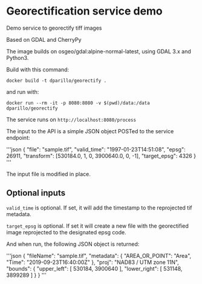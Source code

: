 # Georectification service demo
Demo service to georectify tiff images

Based on GDAL and CherryPy

The image builds on osgeo/gdal:alpine-normal-latest,
using GDAL 3.x and Python3.

Build with this command:    
```
docker build -t dparillo/georectify .
```

and run with:   
```
docker run --rm -it -p 8080:8080 -v $(pwd)/data:/data dparillo/georectify
```

The service runs on `http://localhost:8080/process`

The input to the API is a simple JSON object POSTed to the service endpoint:


'''json
{
  "file": "sample.tif",
  "valid_time": "1997-01-23T14:51:08",
  "epsg": 26911,
  "transform": [530184.0, 1, 0, 3900640.0, 0, -1],
  "target_epsg": 4326
}
'''

The input file is modified in place.

## Optional inputs

`valid_time` is optional.
If set, it will add the timestamp to the reprojected tif metadata.

`target_epsg` is optional.
If set it will create a new file with the georectified image
reprojected to the designated epsg code.


And when run, the following JSON object is returned:

'''json
{
  "fileName": "sample.tif",
  "metadata": {
    "AREA_OR_POINT": "Area",
    "Time": "2019-09-23T16:40:00Z"
  },
  "proj": "NAD83 / UTM zone 11N",
  "bounds": {
    "upper_left": [ 530184, 3900640 ],
    "lower_right": [ 531148, 3899289 ]
  }
}
'''

